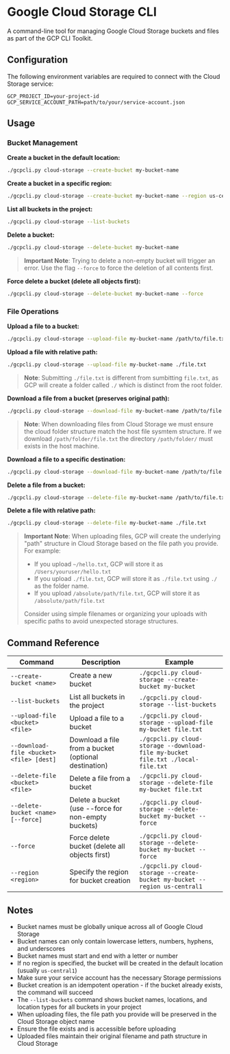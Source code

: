 # Google Cloud Storage CLI

A command-line tool for managing Google Cloud Storage buckets and files as part of the GCP CLI Toolkit.

## Configuration

The following environment variables are required to connect with the Cloud Storage service:

```
GCP_PROJECT_ID=your-project-id
GCP_SERVICE_ACCOUNT_PATH=path/to/your/service-account.json
```

## Usage

### Bucket Management

**Create a bucket in the default location:**
```bash
./gcpcli.py cloud-storage --create-bucket my-bucket-name
```

**Create a bucket in a specific region:**
```bash
./gcpcli.py cloud-storage --create-bucket my-bucket-name --region us-central1
```

**List all buckets in the project:**
```bash
./gcpcli.py cloud-storage --list-buckets
```

**Delete a bucket:**
```bash
./gcpcli.py cloud-storage --delete-bucket my-bucket-name
```

> **Important Note**: Trying to delete a non-empty bucket will trigger an error. Use the flag `--force` to force the deletion of all contents first.

**Force delete a bucket (delete all objects first):**
```bash
./gcpcli.py cloud-storage --delete-bucket my-bucket-name --force
```

### File Operations

**Upload a file to a bucket:**
```bash
./gcpcli.py cloud-storage --upload-file my-bucket-name /path/to/file.txt
```

**Upload a file with relative path:**
```bash
./gcpcli.py cloud-storage --upload-file my-bucket-name ./file.txt
```

> **Note**: Submitting `./file.txt` is different from sumbitting `file.txt`, as GCP will create a folder called `./` which is distinct from the root folder.


**Download a file from a bucket (preserves original path):**
```bash
./gcpcli.py cloud-storage --download-file my-bucket-name /path/to/file.txt
```

> **Note**: When downloading files from Cloud Storage we must ensure the cloud folder structure match the host file sysmtem structure. If we download `/path/folder/file.txt` the directory `/path/folder/` must exists in the host machine.

**Download a file to a specific destination:**
```bash
./gcpcli.py cloud-storage --download-file my-bucket-name /path/to/file.txt ~/downloaded-file.txt
```

**Delete a file from a bucket:**
```bash
./gcpcli.py cloud-storage --delete-file my-bucket-name /path/to/file.txt
```

**Delete a file with relative path:**
```bash
./gcpcli.py cloud-storage --delete-file my-bucket-name ./file.txt
```

> **Important Note**: When uploading files, GCP will create the underlying "path" structure in Cloud Storage based on the file path you provide. For example:
> - If you upload `~/hello.txt`, GCP will store it as `/Users/youruser/hello.txt`
> - If you upload `./file.txt`, GCP will store it as `./file.txt` using `./` as the folder name.
> - If you upload `/absolute/path/file.txt`, GCP will store it as `/absolute/path/file.txt`
>
> Consider using simple filenames or organizing your uploads with specific paths to avoid unexpected storage structures.
>

## Command Reference

| Command | Description | Example |
|---------|-------------|---------|
| `--create-bucket <name>` | Create a new bucket | `./gcpcli.py cloud-storage --create-bucket my-bucket` |
| `--list-buckets` | List all buckets in the project | `./gcpcli.py cloud-storage --list-buckets` |
| `--upload-file <bucket> <file>` | Upload a file to a bucket | `./gcpcli.py cloud-storage --upload-file my-bucket file.txt` |
| `--download-file <bucket> <file> [dest]` | Download a file from a bucket (optional destination) | `./gcpcli.py cloud-storage --download-file my-bucket file.txt ./local-file.txt` |
| `--delete-file <bucket> <file>` | Delete a file from a bucket | `./gcpcli.py cloud-storage --delete-file my-bucket file.txt` |
| `--delete-bucket <name> [--force]` | Delete a bucket (use --force for non-empty buckets) | `./gcpcli.py cloud-storage --delete-bucket my-bucket --force` |
| `--force` | Force delete bucket (delete all objects first) | `./gcpcli.py cloud-storage --delete-bucket my-bucket --force` |
| `--region <region>` | Specify the region for bucket creation | `./gcpcli.py cloud-storage --create-bucket my-bucket --region us-central1` |

## Notes

- Bucket names must be globally unique across all of Google Cloud Storage
- Bucket names can only contain lowercase letters, numbers, hyphens, and underscores
- Bucket names must start and end with a letter or number
- If no region is specified, the bucket will be created in the default location (usually `us-central1`)
- Make sure your service account has the necessary Storage permissions
- Bucket creation is an idempotent operation - if the bucket already exists, the command will succeed
- The `--list-buckets` command shows bucket names, locations, and location types for all buckets in your project
- When uploading files, the file path you provide will be preserved in the Cloud Storage object name
- Ensure the file exists and is accessible before uploading
- Uploaded files maintain their original filename and path structure in Cloud Storage